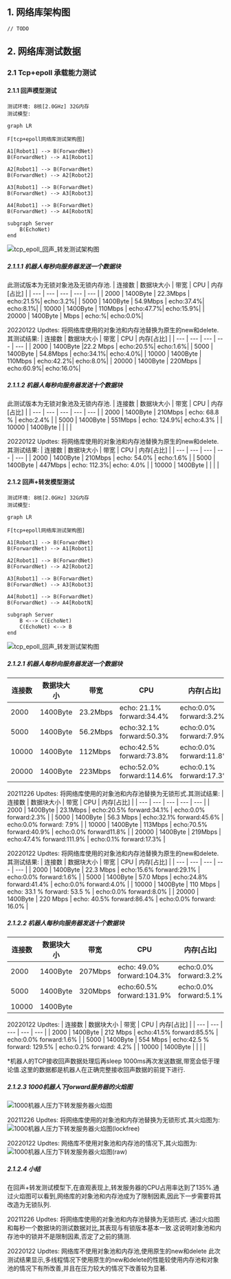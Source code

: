 ## 1. 网络库架构图
    // TODO
## 2. 网络库测试数据
### 2.1 Tcp+epoll 承载能力测试
#### 2.1.1 回声模型测试
    测试环境: 8核[2.0GHz] 32G内存
    测试模型:

```mermaid
graph LR

F[tcp+epoll网络库测试架构图]

A1[Robot1] --> B(ForwardNet)
B(ForwardNet) --> A1[Robot1]

A2[Robot1] --> B(ForwardNet)
B(ForwardNet) --> A2[Robot2]

A3[Robot1] --> B(ForwardNet)
B(ForwardNet) --> A3[Robot3]

A4[Robot1] --> B(ForwardNet)
B(ForwardNet) --> A4[RobotN]

subgraph Server
    B(EchoNet)
end
```
![tcp_epoll_回声_转发测试架构图](https://github.com/liyakai/toolbox/blob/main/doc/picture/tcp_epoll_test_frame_echo.svg)
##### 2.1.1.1 机器人每秒向服务器发送一个数据块
此测试版本为无锁对象池及无锁内存池.
| 连接数 | 数据块大小 | 带宽 | CPU | 内存[占比] |
| --- | --- | --- | --- | --- |
| 2000 | 1400Byte | 22.3Mbps | echo:21.5%| echo:3.2%|
| 5000 | 1400Byte | 54.9Mbps | echo:37.4%| echo:8.1%|
| 10000 | 1400Byte | 110Mbps | echo:47.7%| echo:15.9%|
| 20000 | 1400Byte | Mbps | echo:%| echo:0.0%|

20220122 Updtes:
将网络库使用的对象池和内存池替换为原生的new和delete.其测试结果:
| 连接数 | 数据块大小 | 带宽 | CPU | 内存[占比] |
| --- | --- | --- | --- | --- |
| 2000 | 1400Byte |22.2 Mbps | echo:20.5%| echo:1.6%|
| 5000 | 1400Byte | 54.8Mbps | echo:34.1%| echo:4.0%|
| 10000 | 1400Byte | 110Mbps | echo:42.2%| echo:8.0%|
| 20000 | 1400Byte | 220Mbps | echo:60.9%| echo:16.0%|

##### 2.1.1.2 机器人每秒向服务器发送十个数据块
此测试版本为无锁对象池及无锁内存池.
| 连接数 | 数据块大小 | 带宽 | CPU | 内存[占比] |
| --- | --- | --- | --- | --- |
| 2000 | 1400Byte | 210Mbps | echo: 68.8 % | echo:2.4% |
| 5000 | 1400Byte | 551Mbps | echo: 124.9%| echo:4.3% |
| 10000 | 1400Byte |  |  |  |

20220122 Updtes:
将网络库使用的对象池和内存池替换为原生的new和delete.其测试结果:
| 连接数 | 数据块大小 | 带宽 | CPU | 内存[占比] |
| --- | --- | --- | --- | --- |
| 2000 | 1400Byte | 210Mbps | echo: 54.0% | echo:1.6% |
| 5000 | 1400Byte | 447Mbps | echo: 112.3%| echo: 4.0% |
| 10000 | 1400Byte |  |  |  |

#### 2.1.2 回声+转发模型测试
    测试环境: 8核[2.0GHz] 32G内存
    测试模型:

```mermaid
graph LR

F[tcp+epoll网络库测试架构图]

A1[Robot1] --> B(ForwardNet)
B(ForwardNet) --> A1[Robot1]

A2[Robot1] --> B(ForwardNet)
B(ForwardNet) --> A2[Robot2]

A3[Robot1] --> B(ForwardNet)
B(ForwardNet) --> A3[Robot3]

A4[Robot1] --> B(ForwardNet)
B(ForwardNet) --> A4[RobotN]

subgraph Server
    B <--> C(EchoNet)
    C(EchoNet) <--> B
end
```
![tcp_epoll_回声_转发测试架构图](../../doc/picture/tcp_epoll_test_frame_echo_forward.svg)

##### 2.1.2.1 机器人每秒向服务器发送一个数据块

| 连接数 | 数据块大小 | 带宽 | CPU | 内存[占比] |
| --- | --- | --- | --- | --- |
| 2000 | 1400Byte | 23.2Mbps | echo: 21.1% forward:34.4% | echo:0.0% forward:3.2% |
| 5000 | 1400Byte | 56.2Mbps | echo:32.1% forward:50.3% | echo:0.0% forward:7.9% |
| 10000 | 1400Byte | 112Mbps | echo:42.5% forward:73.8% | echo:0.0% forward:11.8% |
| 20000 | 1400Byte | 223Mbps | echo:52.0% forward:114.6% | echo:0.1% forward:17.3% |

20211226 Updtes:
将网络库使用的对象池和内存池替换为无锁形式.其测试结果:
| 连接数 | 数据块大小 | 带宽 | CPU | 内存[占比] |
| --- | --- | --- | --- | --- |
| 2000 | 1400Byte | 23.1Mbps | echo:20.5% forward:34.1% | echo:0.0% forward:2.3% |
| 5000 | 1400Byte | 56.3 Mbps | echo:32.1% forward:45.6% | echo:0.0% forward: 7.9% |
| 10000 | 1400Byte | 113Mbps | echo:70.5% forward:40.9% | echo:0.0% forward11.8% |
| 20000 | 1400Byte | 219Mbps | echo:47.4% forward:111.9% | echo:0.1% forward:17.3% |

20220122 Updtes:
将网络库使用的对象池和内存池替换为原生的new和delete.其测试结果:
| 连接数 | 数据块大小 | 带宽 | CPU | 内存[占比] |
| --- | --- | --- | --- | --- |
| 2000 | 1400Byte | 22.3 Mbps | echo:15.6% forward:29.1% | echo:0.0% forward:1.6% |
| 5000 | 1400Byte |  57.0 Mbps | echo:24.8% forward:41.4% | echo:0.0% forward:4.0% |
| 10000 | 1400Byte | 110 Mbps | echo: 33.1 % forward: 53.5 % | echo:0.0% forward:8.0% |
| 20000 | 1400Byte | 220 Mbps | echo: 40.5% forward:86.4% | echo:0.0% forward: 16.0% |

##### 2.1.2.2 机器人每秒向服务器发送十个数据块

| 连接数 | 数据块大小 | 带宽 | CPU | 内存[占比] |
| --- | --- | --- | --- | --- |
| 2000 | 1400Byte | 207Mbps | echo: 49.0% forward:104.3% | echo:0.0% forward:3.2% |
| 5000 | 1400Byte | 320Mbps | echo:60.5% forward:131.9% | echo:0.0% forward:5.1% |
| 10000 | 1400Byte |  |  |  |

20220122 Updtes:
| 连接数 | 数据块大小 | 带宽 | CPU | 内存[占比] |
| --- | --- | --- | --- | --- |
| 2000 | 1400Byte | 212 Mbps | echo:41.5% forward:85.5% | echo:0.0% forward:1.6%  |
| 5000 | 1400Byte | 554  Mbps | echo:42.5 % forward: 129.5% | echo:0.2% forward: 4.2% |
| 10000 | 1400Byte |  |  |  |

*机器人的TCP接收回声数据处理后再sleep 1000ms再次发送数据,带宽会低于理论值.这里的数据都是机器人在正确完整接收回声数据的前提下进行.

##### 2.1.2.3 1000机器人下forward服务器的火焰图

![1000机器人压力下转发服务器火焰图](../../doc/picture/tcp_epoll_forward_on_1000_robots.svg)

20211226 Updtes:
将网络库使用的对象池和内存池替换为无锁形式.其火焰图为:
![1000机器人压力下转发服务器火焰图(lockfree)](../../doc/picture/tcp_epoll_forward_on_1000_robots_lock_free.svg)

20220122 Updtes:
网络库不使用对象池和内存池的情况下,其火焰图为:
![1000机器人压力下转发服务器火焰图(raw)](../../doc/picture/tcp_epoll_forward_on_1000_robots_raw.svg)


##### 2.1.2.4 小结
在回声+转发测试模型下,在直观表现上,转发服务器的CPU占用率达到了135%.通过火焰图可以看到,网络库的对象池和内存池成为了限制因素,因此下一步需要将其改造为无锁队列.

20211226 Updtes:
将网络库使用的对象池和内存池替换为无锁形式. 
通过火焰图和每秒一个数据块的测试数据对比,其表现与有锁版本基本一致.这说明对象池和内存池中的锁并不是限制因素,否定了之前的猜测.

20220122 Updtes:
网络库不使用对象池和内存池,使用原生的new和delete
此次测试结果显示,多线程情况下使用原生的new和delete的性能较使用内存池和对象池的情况下有所改善,并且在压力较大的情况下改善较为显著.
